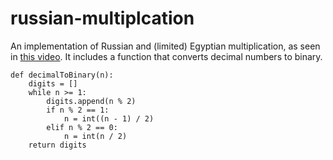 # russian-multiplcation
An implementation of Russian and (limited) Egyptian multiplication, as seen in [this video](https://www.youtube.com/watch?v=HJ_PP5rqLg0). 
It includes a function that converts decimal numbers to binary. 
```
def decimalToBinary(n):
    digits = []
    while n >= 1:
        digits.append(n % 2)
        if n % 2 == 1:
            n = int((n - 1) / 2)
        elif n % 2 == 0:
            n = int(n / 2)
    return digits
```